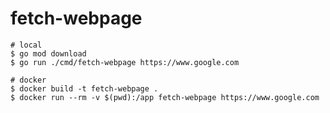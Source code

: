 # fetch-webpage

```shell-session
# local
$ go mod download
$ go run ./cmd/fetch-webpage https://www.google.com

# docker
$ docker build -t fetch-webpage .
$ docker run --rm -v $(pwd):/app fetch-webpage https://www.google.com
```
